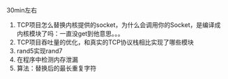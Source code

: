 30min左右

1. TCP项目怎么替换内核提供的socket，为什么会调用你的Socket，是编译成内核模块了吗：一直没get到他意思。。。
2. TCP项目吞吐量的优化，和真实的TCP协议栈相比实现了哪些模块
3. rand5实现rand7
4. 在程序中检测内存泄漏
5. 算法：替换后的最长重复字符
